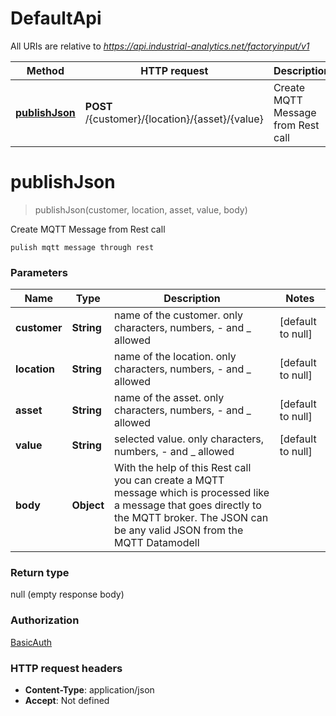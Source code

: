 # DefaultApi

All URIs are relative to *https://api.industrial-analytics.net/factoryinput/v1*

Method | HTTP request | Description
------------- | ------------- | -------------
[**publishJson**](DefaultApi.md#publishJson) | **POST** /{customer}/{location}/{asset}/{value} | Create MQTT Message from Rest call


<a name="publishJson"></a>
# **publishJson**
> publishJson(customer, location, asset, value, body)

Create MQTT Message from Rest call

    pulish mqtt message through rest

### Parameters

Name | Type | Description  | Notes
------------- | ------------- | ------------- | -------------
 **customer** | **String**| name of the customer. only characters, numbers, - and _ allowed | [default to null]
 **location** | **String**| name of the location. only characters, numbers, - and _ allowed | [default to null]
 **asset** | **String**| name of the asset. only characters, numbers, - and _ allowed | [default to null]
 **value** | **String**| selected value. only characters, numbers, - and _ allowed | [default to null]
 **body** | **Object**| With the help of this Rest call you can create a MQTT message which is processed like a message that goes directly to the MQTT broker. The JSON can be any valid JSON from the MQTT Datamodell |

### Return type

null (empty response body)

### Authorization

[BasicAuth](../README.md#BasicAuth)

### HTTP request headers

- **Content-Type**: application/json
- **Accept**: Not defined

